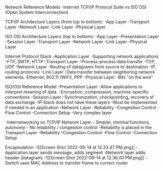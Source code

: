 Network Reference Models
	-Internet TCP/IP Protocol Suite vs ISO OSI (Open System Interconnection)

TCP/IP Architecture Layers (from top to bottom):
	-App Layer
	-Transport Layer
	-Network Layer
	-Link Layer
	-Physical Layer

ISO OSI Architecture Layers (top to bottom):
	-App Layer
	-Presentation Layer
	-Session Layer
	-Transport Layer
	-Network Layer
	-Link Layer
	-Physical Layer

Internet Protocol Stack
	-Application Layer
		-Supporting network applications
		-FTP, SMTP, HTTP
	-Transport Layer
		-Process-process data transfer
		-TCP, UDP
	-Network Layer
		-Routing of datagrams from source to destination
		-IP, routing protocols
	-Link Layer
		-Data transfer between neighboring network elements
		-Ethernet, 802.11 (WiFi), PPP
	-Physical Layer
		-Bits "on the wire"

ISO/OSI Reference Model
	-Presentation Layer
		-Allow applications to interpret meaning of data. 
			-Encryption, compression, machine-specific conventions
	-Session Layer
		-Synchronization, checkpointing, recovery of data exchange
	-IP Stack does not have these layers
		-Must be implemented if needed in an application
	-Network Layer
		-Reliability
		-Congestion Control
		-Flow Control
		-Connection Setup
		-Very complex layer

-Internetworking on TCP/IP Network Layer
	- Simpler, minimal functions, autonomy
	- No reliablility / congestion control
	-Reliability is placed in the Transport Layer
		-Reliability
		-Congestion Control
		-Flow Control
		-Connection Setup

Encapsulation
	-![[Screen Shot 2022-09-14 at 12.33.47 PM.png]]
	-Application layer sends message, adds segment
	-Network layer adds header (datagram)
	-![[Screen Shot 2022-09-14 at 12.36.00 PM.png]]
	-Switch uses MAC Address to transfer frame to correct router